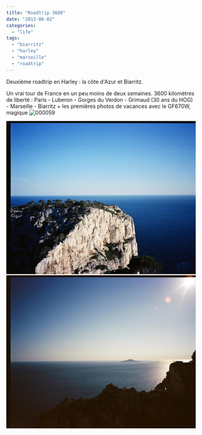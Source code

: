 ```yaml
---
title: "Roadtrip 3600"
date: "2013-06-02"
categories: 
  - "life"
tags: 
  - "biarritz"
  - "harley"
  - "marseille"
  - "roadtrip"
---
```


Deuxième roadtrip en Harley : la côte d'Azur et Biarritz.

Un vrai tour de France en un peu moins de deux semaines. 3600 kilomètres de liberté : Paris - Luberon - Gorges du Verdon - Grimaud (30 ans du HOG) - Marseille - Biarritz + les premières photos de vacances avec le GF670W, magique ![![000059](images/000059.jpg)](http://www.ultrabug.fr/wordpress/wp-content/uploads/2013/06/000059.jpg)

[![04760004](images/04760004.jpg)](http://www.ultrabug.fr/wordpress/wp-content/uploads/2013/06/04760004.jpg) [![04760003](images/04760003.jpg)](http://www.ultrabug.fr/wordpress/wp-content/uploads/2013/06/04760003.jpg)
